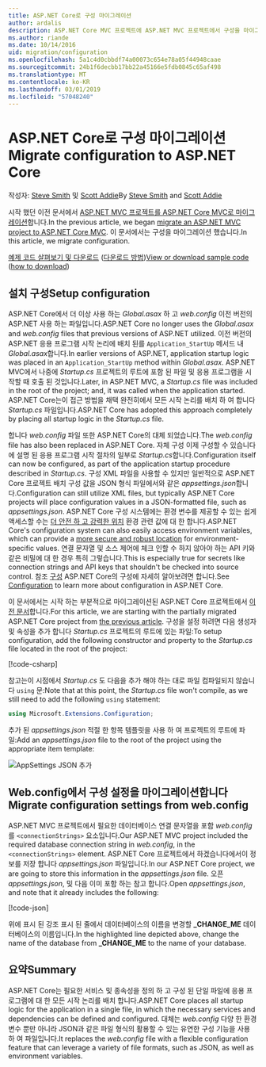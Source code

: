 ```yaml
---
title: ASP.NET Core로 구성 마이그레이션
author: ardalis
description: ASP.NET Core MVC 프로젝트에 ASP.NET MVC 프로젝트에서 구성을 마이그레이션하는 방법에 알아봅니다.
ms.author: riande
ms.date: 10/14/2016
uid: migration/configuration
ms.openlocfilehash: 5a1c4d0cbbdf74a00073c654e78a05f44948caae
ms.sourcegitcommit: 24b1f6decbb17bb22a45166e5fdb0845c65af498
ms.translationtype: MT
ms.contentlocale: ko-KR
ms.lasthandoff: 03/01/2019
ms.locfileid: "57048240"
---
```

# <a name="migrate-configuration-to-aspnet-core"></a><span data-ttu-id="e7aa5-103">ASP.NET Core로 구성 마이그레이션</span><span class="sxs-lookup"><span data-stu-id="e7aa5-103">Migrate configuration to ASP.NET Core</span></span>

<span data-ttu-id="e7aa5-104">작성자: [Steve Smith](https://ardalis.com/) 및 [Scott Addie](https://scottaddie.com)</span><span class="sxs-lookup"><span data-stu-id="e7aa5-104">By [Steve Smith](https://ardalis.com/) and [Scott Addie](https://scottaddie.com)</span></span>

<span data-ttu-id="e7aa5-105">시작 했던 이전 문서에서 [ASP.NET MVC 프로젝트를 ASP.NET Core MVC로 마이그레이션](xref:migration/mvc)합니다.</span><span class="sxs-lookup"><span data-stu-id="e7aa5-105">In the previous article, we began [migrate an ASP.NET MVC project to ASP.NET Core MVC](xref:migration/mvc).</span></span> <span data-ttu-id="e7aa5-106">이 문서에서는 구성을 마이그레이션 했습니다.</span><span class="sxs-lookup"><span data-stu-id="e7aa5-106">In this article, we migrate configuration.</span></span>

<span data-ttu-id="e7aa5-107">[예제 코드 살펴보기 및 다운로드](https://github.com/aspnet/Docs/tree/master/aspnetcore/migration/configuration/samples) ([다운로드 방법](xref:index#how-to-download-a-sample))</span><span class="sxs-lookup"><span data-stu-id="e7aa5-107">[View or download sample code](https://github.com/aspnet/Docs/tree/master/aspnetcore/migration/configuration/samples) ([how to download](xref:index#how-to-download-a-sample))</span></span>

## <a name="setup-configuration"></a><span data-ttu-id="e7aa5-108">설치 구성</span><span class="sxs-lookup"><span data-stu-id="e7aa5-108">Setup configuration</span></span>

<span data-ttu-id="e7aa5-109">ASP.NET Core에서 더 이상 사용 하는 *Global.asax* 하 고 *web.config* 이전 버전의 ASP.NET 사용 하는 파일입니다.</span><span class="sxs-lookup"><span data-stu-id="e7aa5-109">ASP.NET Core no longer uses the *Global.asax* and *web.config* files that previous versions of ASP.NET utilized.</span></span> <span data-ttu-id="e7aa5-110">이전 버전의 ASP.NET 응용 프로그램 시작 논리에 배치 된를 `Application_StartUp` 메서드 내 *Global.asax*합니다.</span><span class="sxs-lookup"><span data-stu-id="e7aa5-110">In earlier versions of ASP.NET, application startup logic was placed in an `Application_StartUp` method within *Global.asax*.</span></span> <span data-ttu-id="e7aa5-111">ASP.NET MVC에서 나중에 *Startup.cs* 프로젝트의 루트에 포함 된 파일 및 응용 프로그램을 시작할 때 호출 된 것입니다.</span><span class="sxs-lookup"><span data-stu-id="e7aa5-111">Later, in ASP.NET MVC, a *Startup.cs* file was included in the root of the project; and, it was called when the application started.</span></span> <span data-ttu-id="e7aa5-112">ASP.NET Core는이 접근 방법을 채택 완전히에서 모든 시작 논리를 배치 하 여 합니다 *Startup.cs* 파일입니다.</span><span class="sxs-lookup"><span data-stu-id="e7aa5-112">ASP.NET Core has adopted this approach completely by placing all startup logic in the *Startup.cs* file.</span></span>

<span data-ttu-id="e7aa5-113">합니다 *web.config* 파일 또한 ASP.NET Core의 대체 되었습니다.</span><span class="sxs-lookup"><span data-stu-id="e7aa5-113">The *web.config* file has also been replaced in ASP.NET Core.</span></span> <span data-ttu-id="e7aa5-114">자체 구성 이제 구성할 수 있습니다에 설명 된 응용 프로그램 시작 절차의 일부로 *Startup.cs*합니다.</span><span class="sxs-lookup"><span data-stu-id="e7aa5-114">Configuration itself can now be configured, as part of the application startup procedure described in *Startup.cs*.</span></span> <span data-ttu-id="e7aa5-115">구성 XML 파일을 사용할 수 있지만 일반적으로 ASP.NET Core 프로젝트 배치 구성 값을 JSON 형식 파일에서와 같은 *appsettings.json*합니다.</span><span class="sxs-lookup"><span data-stu-id="e7aa5-115">Configuration can still utilize XML files, but typically ASP.NET Core projects will place configuration values in a JSON-formatted file, such as *appsettings.json*.</span></span> <span data-ttu-id="e7aa5-116">ASP.NET Core 구성 시스템에는 환경 변수를 제공할 수 있는 쉽게 액세스할 수는 [더 안전 하 고 강력한 위치](xref:security/app-secrets) 환경 관련 값에 대 한 합니다.</span><span class="sxs-lookup"><span data-stu-id="e7aa5-116">ASP.NET Core's configuration system can also easily access environment variables, which can provide a [more secure and robust location](xref:security/app-secrets) for environment-specific values.</span></span> <span data-ttu-id="e7aa5-117">연결 문자열 및 소스 제어에 체크 인할 수 하지 않아야 하는 API 키와 같은 비밀에 대 한 경우 특히 그렇습니다.</span><span class="sxs-lookup"><span data-stu-id="e7aa5-117">This is especially true for secrets like connection strings and API keys that shouldn't be checked into source control.</span></span> <span data-ttu-id="e7aa5-118">참조 [구성](xref:fundamentals/configuration/index) ASP.NET Core의 구성에 자세히 알아보려면 합니다.</span><span class="sxs-lookup"><span data-stu-id="e7aa5-118">See [Configuration](xref:fundamentals/configuration/index) to learn more about configuration in ASP.NET Core.</span></span>

<span data-ttu-id="e7aa5-119">이 문서에서는 시작 하는 부분적으로 마이그레이션된 ASP.NET Core 프로젝트에서 [이전 문서](xref:migration/mvc)합니다.</span><span class="sxs-lookup"><span data-stu-id="e7aa5-119">For this article, we are starting with the partially migrated ASP.NET Core project from [the previous article](xref:migration/mvc).</span></span> <span data-ttu-id="e7aa5-120">구성을 설정 하려면 다음 생성자 및 속성을 추가 합니다 *Startup.cs* 프로젝트의 루트에 있는 파일:</span><span class="sxs-lookup"><span data-stu-id="e7aa5-120">To setup configuration, add the following constructor and property to the *Startup.cs* file located in the root of the project:</span></span>

[!code-csharp[](configuration/samples/WebApp1/src/WebApp1/Startup.cs?range=11-16)]

<span data-ttu-id="e7aa5-121">참고는이 시점에서 *Startup.cs* 도 다음을 추가 해야 하는 대로 파일 컴파일되지 않습니다 `using` 문:</span><span class="sxs-lookup"><span data-stu-id="e7aa5-121">Note that at this point, the *Startup.cs* file won't compile, as we still need to add the following `using` statement:</span></span>

```csharp
using Microsoft.Extensions.Configuration;
```

<span data-ttu-id="e7aa5-122">추가 된 *appsettings.json* 적절 한 항목 템플릿을 사용 하 여 프로젝트의 루트에 파일:</span><span class="sxs-lookup"><span data-stu-id="e7aa5-122">Add an *appsettings.json* file to the root of the project using the appropriate item template:</span></span>

![AppSettings JSON 추가](configuration/_static/add-appsettings-json.png)

## <a name="migrate-configuration-settings-from-webconfig"></a><span data-ttu-id="e7aa5-124">Web.config에서 구성 설정을 마이그레이션합니다</span><span class="sxs-lookup"><span data-stu-id="e7aa5-124">Migrate configuration settings from web.config</span></span>

<span data-ttu-id="e7aa5-125">ASP.NET MVC 프로젝트에서 필요한 데이터베이스 연결 문자열을 포함 *web.config*를 `<connectionStrings>` 요소입니다.</span><span class="sxs-lookup"><span data-stu-id="e7aa5-125">Our ASP.NET MVC project included the required database connection string in *web.config*, in the `<connectionStrings>` element.</span></span> <span data-ttu-id="e7aa5-126">ASP.NET Core 프로젝트에서 하겠습니다에서이 정보를 저장 합니다 *appsettings.json* 파일입니다.</span><span class="sxs-lookup"><span data-stu-id="e7aa5-126">In our ASP.NET Core project, we are going to store this information in the *appsettings.json* file.</span></span> <span data-ttu-id="e7aa5-127">오픈 *appsettings.json*, 및 다음 이미 포함 하는 참고 합니다.</span><span class="sxs-lookup"><span data-stu-id="e7aa5-127">Open *appsettings.json*, and note that it already includes the following:</span></span>

[!code-json[](../migration/configuration/samples/WebApp1/src/WebApp1/appsettings.json?highlight=4)]

<span data-ttu-id="e7aa5-128">위에 표시 된 강조 표시 된 줄에서 데이터베이스의 이름을 변경할 **_CHANGE_ME** 데이터베이스의 이름입니다.</span><span class="sxs-lookup"><span data-stu-id="e7aa5-128">In the highlighted line depicted above, change the name of the database from **_CHANGE_ME** to the name of your database.</span></span>

## <a name="summary"></a><span data-ttu-id="e7aa5-129">요약</span><span class="sxs-lookup"><span data-stu-id="e7aa5-129">Summary</span></span>

<span data-ttu-id="e7aa5-130">ASP.NET Core는 필요한 서비스 및 종속성을 정의 하 고 구성 된 단일 파일에 응용 프로그램에 대 한 모든 시작 논리를 배치 합니다.</span><span class="sxs-lookup"><span data-stu-id="e7aa5-130">ASP.NET Core places all startup logic for the application in a single file, in which the necessary services and dependencies can be defined and configured.</span></span> <span data-ttu-id="e7aa5-131">대체는 *web.config* 다양 한 환경 변수 뿐만 아니라 JSON과 같은 파일 형식의 활용할 수 있는 유연한 구성 기능을 사용 하 여 파일입니다.</span><span class="sxs-lookup"><span data-stu-id="e7aa5-131">It replaces the *web.config* file with a flexible configuration feature that can leverage a variety of file formats, such as JSON, as well as environment variables.</span></span>
